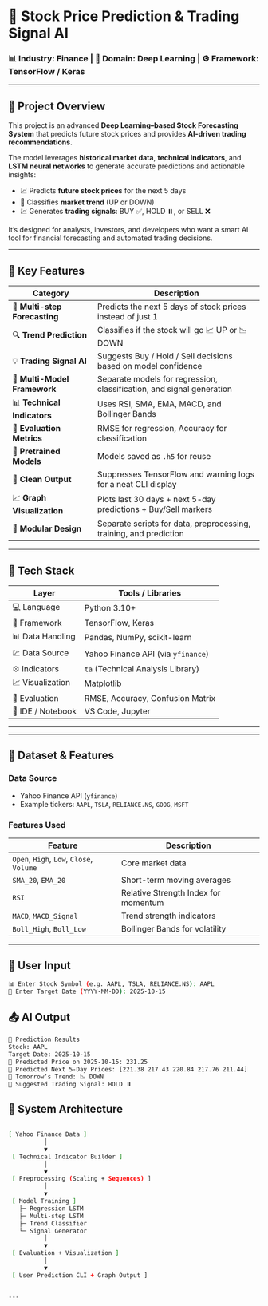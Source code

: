 # 🧠 Stock Price Prediction & Trading Signal AI

### 📊 Industry: Finance | 🧮 Domain: Deep Learning | ⚙️ Framework: TensorFlow / Keras

---

## 🚀 Project Overview

This project is an advanced **Deep Learning–based Stock Forecasting System** that predicts future stock prices and provides **AI-driven trading recommendations**.

The model leverages **historical market data**, **technical indicators**, and **LSTM neural networks** to generate accurate predictions and actionable insights:

- 📈 Predicts **future stock prices** for the next 5 days  
- 🔮 Classifies **market trend** (UP or DOWN)  
- 💹 Generates **trading signals**: BUY ✅, HOLD ⏸️, or SELL ❌  

It’s designed for analysts, investors, and developers who want a smart AI tool for financial forecasting and automated trading decisions.

---

## 🧩 Key Features

| Category | Description |
|-----------|-------------|
| 🧮 **Multi-step Forecasting** | Predicts the next 5 days of stock prices instead of just 1 |
| 🔍 **Trend Prediction** | Classifies if the stock will go 📈 UP or 📉 DOWN |
| 💡 **Trading Signal AI** | Suggests Buy / Hold / Sell decisions based on model confidence |
| 🧠 **Multi-Model Framework** | Separate models for regression, classification, and signal generation |
| 📊 **Technical Indicators** | Uses RSI, SMA, EMA, MACD, and Bollinger Bands |
| 🎯 **Evaluation Metrics** | RMSE for regression, Accuracy for classification |
| 💾 **Pretrained Models** | Models saved as `.h5` for reuse |
| 🧹 **Clean Output** | Suppresses TensorFlow and warning logs for a neat CLI display |
| 📈 **Graph Visualization** | Plots last 30 days + next 5-day predictions + Buy/Sell markers |
| 🧩 **Modular Design** | Separate scripts for data, preprocessing, training, and prediction |

---

## 🧠 Tech Stack

| Layer | Tools / Libraries |
|-------|-------------------|
| 💻 Language | Python 3.10+ |
| 🧠 Framework | TensorFlow, Keras |
| 📊 Data Handling | Pandas, NumPy, scikit-learn |
| 💹 Data Source | Yahoo Finance API (via `yfinance`) |
| ⚙️ Indicators | `ta` (Technical Analysis Library) |
| 📈 Visualization | Matplotlib |
| 🧪 Evaluation | RMSE, Accuracy, Confusion Matrix |
| 🧭 IDE / Notebook | VS Code, Jupyter |

---

---

## 🧮 Dataset & Features

### **Data Source**
- Yahoo Finance API (`yfinance`)
- Example tickers: `AAPL`, `TSLA`, `RELIANCE.NS`, `GOOG`, `MSFT`

### **Features Used**
| Feature | Description |
|----------|-------------|
| `Open`, `High`, `Low`, `Close`, `Volume` | Core market data |
| `SMA_20`, `EMA_20` | Short-term moving averages |
| `RSI` | Relative Strength Index for momentum |
| `MACD`, `MACD_Signal` | Trend strength indicators |
| `Boll_High`, `Boll_Low` | Bollinger Bands for volatility |

---

## 🧠 User Input

```bash
📊 Enter Stock Symbol (e.g. AAPL, TSLA, RELIANCE.NS): AAPL
📅 Enter Target Date (YYYY-MM-DD): 2025-10-15

```

## 📤 AI Output

```bash
🔮 Prediction Results
Stock: AAPL
Target Date: 2025-10-15
📌 Predicted Price on 2025-10-15: 231.25
📌 Predicted Next 5-Day Prices: [221.38 217.43 220.84 217.76 211.44]
📌 Tomorrow’s Trend: 📉 DOWN
📌 Suggested Trading Signal: HOLD ⏸️

```

## 🧱 System Architecture

```bash

[ Yahoo Finance Data ]
          │
          ▼
 [ Technical Indicator Builder ]
          │
          ▼
 [ Preprocessing (Scaling + Sequences) ]
          │
          ▼
 [ Model Training ]
   ├─ Regression LSTM
   ├─ Multi-step LSTM
   ├─ Trend Classifier
   └─ Signal Generator
          │
          ▼
 [ Evaluation + Visualization ]
          │
          ▼
 [ User Prediction CLI + Graph Output ]


---
